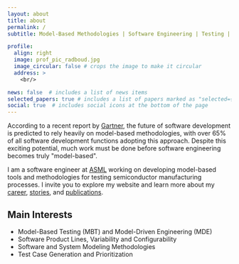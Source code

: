 ```yaml
---
layout: about
title: about
permalink: /
subtitle: Model-Based Methodologies | Software Engineering | Testing | Variability

profile:
  align: right
  image: prof_pic_radboud.jpg
  image_circular: false # crops the image to make it circular
  address: >
    <br/>

news: false  # includes a list of news items
selected_papers: true # includes a list of papers marked as "selected={true}"
social: true  # includes social icons at the bottom of the page
---
```



According to a recent report by [Gartner](https://www.gartner.com/doc/reprints?id=1-27IIPKYV&ct=210923&st=sb), 
the future of software development is predicted to rely heavily on model-based methodologies, 
with over 65% of all software development functions adopting this approach. 
Despite this exciting potential, much work must be done before software engineering becomes truly "model-based".

I am a software engineer at [ASML](https://www.asml.com/) working on 
developing model-based tools and methodologies for testing semiconductor manufacturing processes. 
I invite you to explore my website and learn more about my
[career](https://damascenodiego.github.io/cv/),
[stories](https://damascenodiego.github.io/blog/), and
[publications](https://damascenodiego.github.io/publications/). 

Main Interests
------

- Model-Based Testing (MBT) and Model-Driven Engineering (MDE)
- Software Product Lines, Variability and Configurability
- Software and System Modeling Methodologies
- Test Case Generation and Prioritization

<br/>


[comment]: <> (Write your biography here. Tell the world about yourself. Link to your favorite [subreddit]&#40;http://reddit.com&#41;{:target="\_blank"}. You can put a picture in, too. The code is already in, just name your picture `prof_pic.jpg` and put it in the `img/` folder.)

[comment]: <> (Put your address / P.O. box / other info right below your picture. You can also disable any these elements by editing `profile` property of the YAML header of your `_pages/about.md`. Edit `_bibliography/papers.bib` and Jekyll will render your [publications page]&#40;/al-folio/publications/&#41; automatically.)

[comment]: <> (Link to your social media connections, too. This theme is set up to use [Font Awesome icons]&#40;http://fortawesome.github.io/Font-Awesome/&#41;{:target="\_blank"} and [Academicons]&#40;https://jpswalsh.github.io/academicons/&#41;{:target="\_blank"}, like the ones below. Add your Facebook, Twitter, LinkedIn, Google Scholar, or just disable all of them.)
